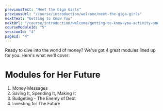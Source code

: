 ```yaml
---
previousText: "Meet the Giga Girls"
previousUrl: "/course/introduction/welcome/meet-the-giga-girls"
nextText: "Getting to Know You"
nextUrl: "/course/introduction/welcome/getting-to-know-you-activity-one"
courseModuleId: "5"
sessionId: "4"
pageId: "4"
---
```



<sparkle-character-intro position="right" character="jen">
Ready to dive into the world of money? We've got 4 great modules lined up for you. Here's what we'll cover: 
</sparkle-character-intro>


# Modules for Her Future

1. Money Messages
2. Saving It, Spending It, Making It
3. Budgeting - The Enemy of Debt
4. Investing for The Future

